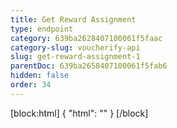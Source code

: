 ```yaml
---
title: Get Reward Assignment
type: endpoint
category: 639ba2628407100061f5faac
category-slug: voucherify-api
slug: get-reward-assignment-1
parentDoc: 639ba2658407100061f5fab6
hidden: false
order: 34
---
```

[block:html]
{
  "html": "<style>\n[title=\"Toggle library\"] { \n  display: none; }\n.LanguagePicker-divider { \n  display: none; }\n.Playground-section3VTXuaYZivJK > .APISectionHeader3LN_-QIR0m7x {\n  display: none; }\n.LanguagePicker-languages1qVVo_v6AlP9 {\n  display: none; }\n</style>"
}
[/block]